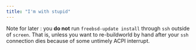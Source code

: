 ```yaml
---
title: "I'm with stupid"
---
```


Note for later : you **do not** run `freebsd-update install` through `ssh`
outside of `screen`. That is, unless you want to re-buildworld by hand after
your `ssh` connection dies because of some untimely ACPI interrupt.

